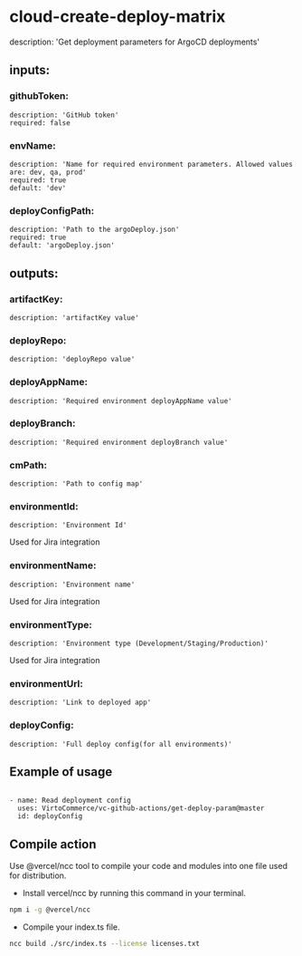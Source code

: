 # cloud-create-deploy-matrix

description: 'Get deployment parameters for ArgoCD deployments'

## inputs:

### githubToken:

    description: 'GitHub token'
    required: false

### envName:

    description: 'Name for required environment parameters. Allowed values are: dev, qa, prod'
    required: true
    default: 'dev'

### deployConfigPath:

    description: 'Path to the argoDeploy.json'
    required: true
    default: 'argoDeploy.json'

## outputs:

### artifactKey:

    description: 'artifactKey value'

### deployRepo: 

    description: 'deployRepo value'

### deployAppName:

    description: 'Required environment deployAppName value'

### deployBranch:

    description: 'Required environment deployBranch value'

### cmPath:

    description: 'Path to config map'

### environmentId:

    description: 'Environment Id'
Used for Jira integration

### environmentName:

    description: 'Environment name'
Used for Jira integration

### environmentType:

    description: 'Environment type (Development/Staging/Production)'
Used for Jira integration

### environmentUrl:

    description: 'Link to deployed app'

### deployConfig:

    description: 'Full deploy config(for all environments)'

## Example of usage

```

- name: Read deployment config
  uses: VirtoCommerce/vc-github-actions/get-deploy-param@master
  id: deployConfig

```

## Compile action

Use @vercel/ncc tool to compile your code and modules into one file used for distribution.

- Install vercel/ncc by running this command in your terminal.

```bash
npm i -g @vercel/ncc
```

- Compile your index.ts file.

```bash
ncc build ./src/index.ts --license licenses.txt
```